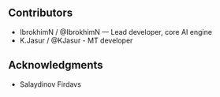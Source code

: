 ## Contributors
- IbrokhimN / @IbrokhimN — Lead developer, core AI engine
- K.Jasur / @KJasur - MT developer

## Acknowledgments
- Salaydinov Firdavs
